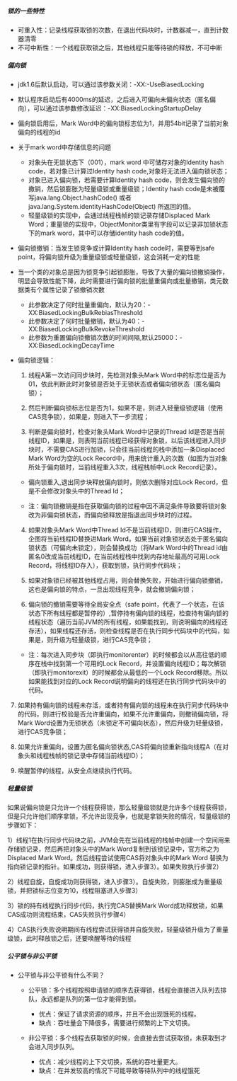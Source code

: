 ##### 锁的一些特性

- 可重入性：记录线程获取锁的次数，在退出代码块时，计数器减一，直到计数器清零
- 不可中断性：一个线程获取锁之后，其他线程只能等待锁的释放，不可中断

##### 偏向锁

- jdk1.6后默认启动，可以通过该参数关闭：-XX:-UseBiasedLocking

- 默认程序启动后有4000ms的延迟，之后进入可偏向未偏向状态（匿名偏向），可以通过该参数修改延迟：-XX:BiasedLockingStartupDelay

- 偏向锁启用后，Mark Word中的偏向锁标志位为1，并用54bit记录了当前对象偏向的线程的id

- 关于mark word中存储信息的问题
  - 对象头在无锁状态下（001），mark word 中可储存对象的Identity hash code，若对象已计算过Identity hash code,对象将无法进入偏向锁状态；
  - 对象已进入偏向锁，若需要计算Identity hash code，则会发生偏向锁的撤销，然后锁膨胀为轻量级锁或重量级锁；Identity hash code是未被覆写java.lang.Object.hashCode() 或者 java.lang.System.identityHashCode(Object) 所返回的值。
  - 轻量级锁的实现中，会通过线程栈帧的锁记录存储Displaced Mark Word；重量锁的实现中，ObjectMonitor类里有字段可以记录非加锁状态下的mark word，其中可以存储identity hash code的值。
  
- 偏向锁撤销：当发生锁竞争或计算Identity hash code时，需要等到safe point，将偏向锁升级为重量级锁或轻量级锁，这会消耗一定的性能

- 当一个类的对象总是因为锁竞争引起锁膨胀，导致了大量的偏向锁撤销操作，明显会导致性能下降，此时需要进行偏向锁的批量重偏向或批量撤销，类元数据类有个属性记录了锁撤销次数

  - 此参数决定了何时批量重偏向，默认为20：-XX:BiasedLockingBulkRebiasThreshold
  - 此参数决定了何时批量撤销，默认为40：-XX:BiasedLockingBulkRevokeThreshold
  - 此参数为重置偏向锁撤销次数的时间间隔,默认25000：-XX:BiasedLockingDecayTime

- 偏向锁逻辑：

  1. 线程A第一次访问同步块时，先检测对象头Mark Word中的标志位是否为01，依此判断此时对象锁是否处于无锁状态或者偏向锁状态（匿名偏向锁）；

  

  2. 然后判断偏向锁标志位是否为1，如果不是，则进入轻量级锁逻辑（使用CAS竞争锁），如果是，则进入下一步流程；

  3. 判断是偏向锁时，检查对象头Mark Word中记录的Thread Id是否是当前线程ID，如果是，则表明当前线程已经获得对象锁，以后该线程进入同步块时，不需要CAS进行加锁，只会往当前线程的栈中添加一条Displaced Mark Word为空的Lock Record中，用来统计重入的次数（如图为当对象所处于偏向锁时，当前线程重入3次，线程栈帧中Lock Record记录）。

  -  偏向锁重入,退出同步块释放偏向锁时，则依次删除对应Lock Record，但是不会修改对象头中的Thread Id；

  - 注：偏向锁撤销是指在获取偏向锁的过程中因不满足条件导致要将锁对象改为非偏向锁状态，而偏向锁释放是指退出同步块时的过程。


  4. 如果对象头Mark Word中Thread Id不是当前线程ID，则进行CAS操作，企图将当前线程ID替换进Mark Word。如果当前对象锁状态处于匿名偏向锁状态（可偏向未锁定），则会替换成功（将Mark Word中的Thread id由匿名0改成当前线程ID，在当前线程栈中找到内存地址最高的可用Lock Record，将线程ID存入），获取到锁，执行同步代码块；

  5. 如果对象锁已经被其他线程占用，则会替换失败，开始进行偏向锁撤销，这也是偏向锁的特点，一旦出现线程竞争，就会撤销偏向锁；

  6. 偏向锁的撤销需要等待全局安全点（safe point，代表了一个状态，在该状态下所有线程都是暂停的）,暂停持有偏向锁的线程，检查持有偏向锁的线程状态（遍历当前JVM的所有线程，如果能找到，则说明偏向的线程还存活），如果线程还存活，则检查线程是否在执行同步代码块中的代码，如果是，则升级为轻量级锁，进行CAS竞争锁；

  - 注：每次进入同步块（即执行monitorenter）的时候都会以从高往低的顺序在栈中找到第一个可用的Lock Record，并设置偏向线程ID；每次解锁（即执行monitorexit）的时候都会从最低的一个Lock Record移除。所以如果能找到对应的Lock Record说明偏向的线程还在执行同步代码块中的代码。

7. 如果持有偏向锁的线程未存活，或者持有偏向锁的线程未在执行同步代码块中的代码，则进行校验是否允许重偏向，如果不允许重偏向，则撤销偏向锁，将Mark Word设置为无锁状态（未锁定不可偏向状态），然后升级为轻量级锁，进行CAS竞争锁；
8. 如果允许重偏向，设置为匿名偏向锁状态,CAS将偏向锁重新指向线程A（在对象头和线程栈帧的锁记录中存储当前线程ID）；

  9. 唤醒暂停的线程，从安全点继续执行代码。

##### 轻量级锁

如果说偏向锁是只允许一个线程获得锁，那么轻量级锁就是允许多个线程获得锁，但是只允许他们顺序拿锁，不允许出现竞争，也就是拿锁失败的情况，轻量级锁的步骤如下：

1）线程1在执行同步代码块之前，JVM会先在当前线程的栈帧中创建一个空间用来存储锁记录，然后再把对象头中的Mark Word复制到该锁记录中，官方称之为Displaced Mark Word。然后线程尝试使用CAS将对象头中的Mark Word 替换为指向锁记录的指针。如果成功，则获得锁，进入步骤3）。如果失败执行步骤2）

2）线程自旋，自旋成功则获得锁，进入步骤3）。自旋失败，则膨胀成为重量级锁，并把锁标志位变为10，线程阻塞进入步骤3）

3）锁的持有线程执行同步代码，执行完CAS替换Mark Word成功释放锁，如果CAS成功则流程结束，CAS失败执行步骤4）

4）CAS执行失败说明期间有线程尝试获得锁并自旋失败，轻量级锁升级为了重量级锁，此时释放锁之后，还要唤醒等待的线程

##### 公平锁与非公平锁

- 公平锁与非公平锁有什么不同？

  - 公平锁：多个线程按照申请锁的顺序去获得锁，线程会直接进入队列去排队，永远都是队列的第一位才能得到锁。
    - 优点：保证了请求资源的顺序，并且不会出现饿死的线程。
    - 缺点：吞吐量会下降很多，需要进行频繁的上下文切换。

  - 非公平锁：多个线程去获取锁的时候，会直接去尝试获取锁，未获取到才会进入同步队列。
    - 优点：减少线程的上下文切换，系统的吞吐量更大。
    - 缺点：在并发较高的情况下可能导致等待队列中的线程饿死

